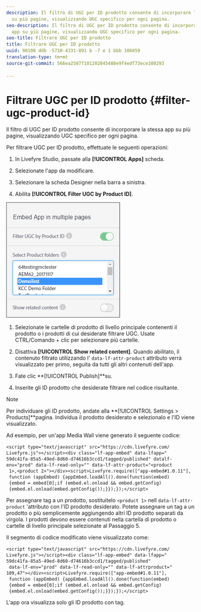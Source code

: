 ```yaml
---
description: Il filtro di UGC per ID prodotto consente di incorporare la stessa app
  su più pagine, visualizzando UGC specifico per ogni pagina.
seo-description: Il filtro di UGC per ID prodotto consente di incorporare la stessa
  app su più pagine, visualizzando UGC specifico per ogni pagina.
seo-title: Filtrare UGC per ID prodotto
title: Filtrare UGC per ID prodotto
uuid: 98108 ddb -5710-4331-891 b -7 e 1 bbb 106059
translation-type: tm+mt
source-git-commit: 566ea2587f101202045488e9f4edf73ece100293

---
```



# Filtrare UGC per ID prodotto {#filter-ugc-product-id}

Il filtro di UGC per ID prodotto consente di incorporare la stessa app su più pagine, visualizzando UGC specifico per ogni pagina.

Per filtrare UGC per ID prodotto, effettuate le seguenti operazioni:

1. In Livefyre Studio, passate alla **[!UICONTROL Apps]** scheda.

1. Selezionate l'app da modificare.

1. Selezionare la scheda Designer nella barra a sinistra.

1. Abilita **[!UICONTROL Filter UGC by Product ID]**.

![](assets/filter-ugc-product-id.png)

1. Selezionate le cartelle di prodotto di livello principale contenenti il prodotto o i prodotti di cui desiderate filtrare UGC.
Usate CTRL/Comando + clic per selezionare più cartelle.

1. Disattiva **[!UICONTROL Show related content]**.
Quando abilitato, il contenuto filtrato utilizzando l' `data-lf-attr-product` attributo verrà visualizzato per primo, seguita da tutti gli altri contenuti dell'app.

1. Fate clic **[!UICONTROL Publish]**su.

1. Inserite gli ID prodotto che desiderate filtrare nel codice risultante.

>[!NOTE]
>
>Per individuare gli ID prodotto, andate alla **[!UICONTROL Settings > Products]**pagina. Individua il prodotto desiderato e selezionalo e l'ID viene visualizzato.

Ad esempio, per un'app Media Wall viene generato il seguente codice:

```
<script type="text/javascript" src="https://cdn.livefyre.com/
Livefyre.js"></script><div class="lf-app-embed" data-lfapp="
59dc41fa-85a5-49ed-8d60-d74616b3ccd1/tagged/published" datalf-
env="prod" data-lf-read-only="" data-lf-attr-product="<product
 1>,<product 2>"></div><script>Livefyre.require(["app-embed#1.0.11"],
 function (appEmbed) {appEmbed.loadAll().done(function(embed)
 {embed = embed[0];if (embed.el.onload && embed.getConfig)
 {embed.el.onload(embed.getConfig());}});});</script>
```

Per assegnare tag a un prodotto, sostituitelo `<product 1>` nell `data-lf-attr-product` 'attributo con l'ID prodotto desiderato. Potete assegnare un tag a un prodotto o più semplicemente aggiungendo altri ID prodotto separati da virgola. I prodotti devono essere contenuti nella cartella di prodotto o cartelle di livello principale selezionate al Passaggio 5.

Il segmento di codice modificato viene visualizzato come:

```
<script type="text/javascript" src="https://cdn.livefyre.com/
Livefyre.js"></script><div class="lf-app-embed" data-lfapp="
59dc41fa-85a5-49ed-8d60-d74616b3ccd1/tagged/published"
 data-lf-env="prod" data-lf-read-only="" data-lf-attrproduct="
109,47"></div><script>Livefyre.require(["app-embed#1.0.11"],
 function (appEmbed) {appEmbed.loadAll().done(function(embed)
 {embed = embed[0];if (embed.el.onload && embed.getConfig)
 {embed.el.onload(embed.getConfig());}});});</script>
```

L'app ora visualizza solo gli ID prodotto con tag.